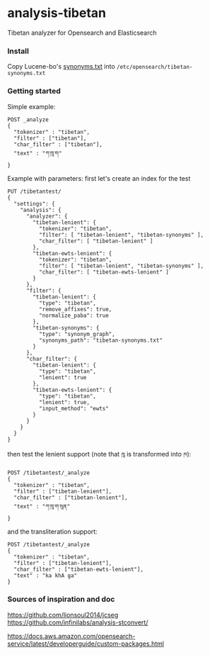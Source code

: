 # analysis-tibetan

Tibetan analyzer for Opensearch and Elasticsearch

### Install

Copy Lucene-bo's [synonyms.txt](https://github.com/buda-base/lucene-bo/blob/master/src/main/resources/synonyms.txt) into `/etc/opensearch/tibetan-synonyms.txt`

### Getting started

Simple example:

```
POST _analyze
{
  "tokenizer" : "tibetan",
  "filter" : ["tibetan"],
  "char_filter" : ["tibetan"],
  "text" : "ཀ་ཁཱ་ག"
}
```

Example with parameters: first let's create an index for the test

```
PUT /tibetantest/
{
  "settings": {
    "analysis": {
      "analyzer": {
        "tibetan-lenient": {
          "tokenizer": "tibetan",
          "filter": [ "tibetan-lenient", "tibetan-synonyms" ],
          "char_filter": [ "tibetan-lenient" ]
        },
        "tibetan-ewts-lenient": {
          "tokenizer": "tibetan",
          "filter": [ "tibetan-lenient", "tibetan-synonyms" ],
          "char_filter": [ "tibetan-ewts-lenient" ]
        }
      },
      "filter": {
        "tibetan-lenient": {
          "type": "tibetan",
          "remove_affixes": true,
          "normalize_paba": true
        },
        "tibetan-synonyms": {
          "type": "synonym_graph",
          "synonyms_path": "tibetan-synonyms.txt"
        }
      },
      "char_filter": {
        "tibetan-lenient": {
          "type": "tibetan",
          "lenient": true
        },
        "tibetan-ewts-lenient": {
          "type": "tibetan",
          "lenient": true,
          "input_method": "ewts"
        }
      }
    }
  }
}
```

then test the lenient support (note that `ཁཱ` is transformed into `ཁ`):

```
POST /tibetantest/_analyze
{
  "tokenizer" : "tibetan",
  "filter" : ["tibetan-lenient"],
  "char_filter" : ["tibetan-lenient"],
  "text" : "ཀ་ཁཱ་ག་སུན"
}
```

and the transliteration support:

```
POST /tibetantest/_analyze
{
  "tokenizer" : "tibetan",
  "filter" : ["tibetan-lenient"],
  "char_filter" : ["tibetan-ewts-lenient"],
  "text" : "ka khA ga"
}
```

### Sources of inspiration and doc

https://github.com/lionsoul2014/jcseg
https://github.com/infinilabs/analysis-stconvert/

https://docs.aws.amazon.com/opensearch-service/latest/developerguide/custom-packages.html
